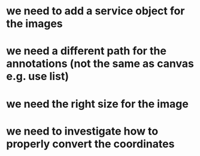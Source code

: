 
# we need to add a service object for the images
# we need a different path for the annotations (not the same as canvas e.g. use list)
# we need the right size for the image
# we need to investigate how to properly convert the coordinates

